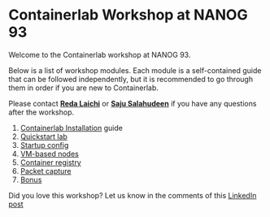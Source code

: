# Containerlab Workshop at NANOG 93

Welcome to the Containerlab workshop at NANOG 93.

Below is a list of workshop modules. Each module is a self-contained guide that can be followed independently, but it is recommended to go through them in order if you are new to Containerlab.

Please contact [**Reda Laichi**](https://www.linkedin.com/in/reda-l-5b28292) or [**Saju Salahudeen**](https://www.linkedin.com/in/saju-salahudeen) if you have any questions after the workshop.

1. [Containerlab Installation](05-install/README.md) guide
2. [Quickstart lab](10-basics/README.md)
3. [Startup config](15-startup/README.md)
4. [VM-based nodes](20-vm/README.md)
5. [Container registry](30-registry/README.md)
6. [Packet capture](40-packet-capture/README.md)
7. [Bonus](45-streaming-telemetry/README.md)

Did you love this workshop? Let us know in the comments of this [LinkedIn post](https://www.linkedin.com/posts/saju-salahudeen_nanog93-containerlab-netdevops-activity-7290849246138839041-BAHg?utm_source=share&utm_medium=member_desktop)
